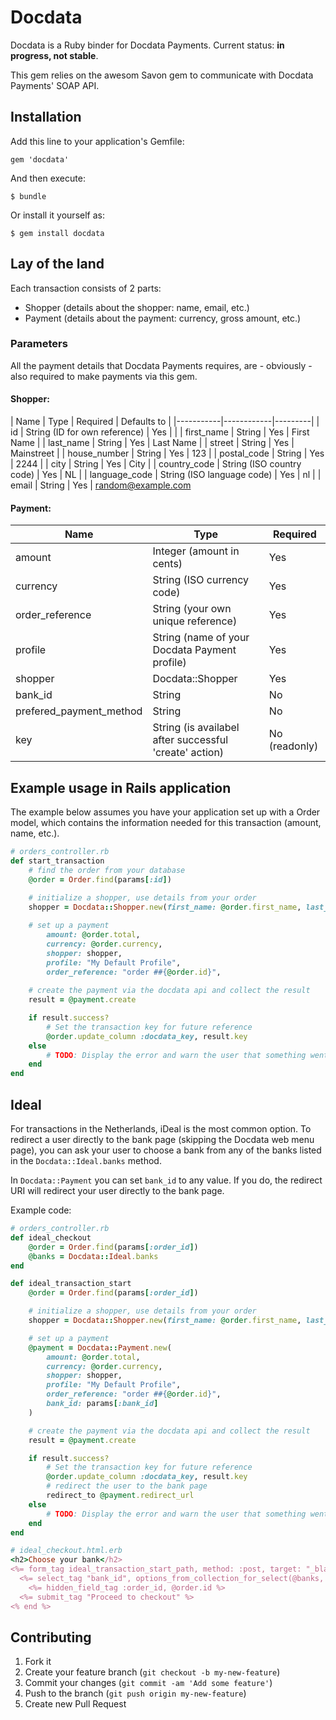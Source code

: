 # Docdata

Docdata is a Ruby binder for Docdata Payments. Current status: **in progress, not stable**. 

This gem relies on the awesom Savon gem to communicate with Docdata Payments' SOAP API.
## Installation

Add this line to your application's Gemfile:

    gem 'docdata'

And then execute:

    $ bundle

Or install it yourself as:

    $ gem install docdata

## Lay of the land

Each transaction consists of 2 parts:

- Shopper (details about the shopper: name, email, etc.)
- Payment (details about the payment: currency, gross amount, etc.) 

### Parameters
All the payment details that Docdata Payments requires, are - obviously - also required to make payments via this gem.

#### Shopper:
| Name | Type | Required | Defaults to |
|-----------|------------|---------|
| id | String (ID for own reference) | Yes | |
| first_name | String | Yes | First Name |
|	last_name | String | Yes | Last Name |
| street | String | Yes | Mainstreet |
| house_number | String | Yes | 123 |
| postal_code | String | Yes | 2244 |
| city | String | Yes | City |
| country_code | String (ISO country code) | Yes | NL |
| language_code | String (ISO language code) | Yes | nl |
| email | String | Yes | random@example.com

#### Payment:
| Name | Type | Required |
|-----------|------------|---------|
| amount | Integer (amount in cents) | Yes |
| currency | String (ISO currency code) | Yes |
| order_reference | String (your own unique reference) | Yes |
| profile | String (name of your Docdata Payment profile)| Yes |
| shopper | Docdata::Shopper | Yes |
| bank_id | String | No |
| prefered_payment_method | String | No |
| key | String (is availabel after successful 'create' action) | No (readonly)

## Example usage in Rails application
The example below assumes you have your application set up with a Order model, which contains the information needed for this transaction (amount, name, etc.).
```ruby
# orders_controller.rb
def start_transaction
	# find the order from your database
	@order = Order.find(params[:id])
	
	# initialize a shopper, use details from your order
	shopper = Docdata::Shopper.new(first_name: @order.first_name, last_name: @order.last_name)

	# set up a payment
		amount: @order.total, 
		currency: @order.currency, 
		shopper: shopper,
		profile: "My Default Profile",
		order_reference: "order ##{@order.id}",
	
	# create the payment via the docdata api and collect the result
	result = @payment.create

	if result.success?
		# Set the transaction key for future reference
		@order.update_column :docdata_key, result.key
	else
		# TODO: Display the error and warn the user that something went wrong.
	end
end
```

## Ideal

For transactions in the Netherlands, iDeal is the most common option. To redirect a user directly to the bank page (skipping the Docdata web menu page), you can ask your user to choose a bank from any of the banks listed in the `Docdata::Ideal.banks` method.

In `Docdata::Payment` you can set `bank_id` to any value. If you do, the redirect URI will redirect your user directly to the bank page.

Example code:
```ruby
# orders_controller.rb
def ideal_checkout
	@order = Order.find(params[:order_id])
	@banks = Docdata::Ideal.banks
end

def ideal_transaction_start
	@order = Order.find(params[:order_id])

	# initialize a shopper, use details from your order
	shopper = Docdata::Shopper.new(first_name: @order.first_name, last_name: @order.last_name)

	# set up a payment
	@payment = Docdata::Payment.new(
		amount: @order.total, 
		currency: @order.currency, 
		shopper: shopper,
		profile: "My Default Profile",
		order_reference: "order ##{@order.id}",
		bank_id: params[:bank_id]
	)

	# create the payment via the docdata api and collect the result
	result = @payment.create

	if result.success?
		# Set the transaction key for future reference
		@order.update_column :docdata_key, result.key
		# redirect the user to the bank page
		redirect_to @payment.redirect_url
	else
		# TODO: Display the error and warn the user that something went wrong.
	end
end

# ideal_checkout.html.erb
<h2>Choose your bank</h2>
<%= form_tag ideal_transaction_start_path, method: :post, target: "_blank" do %>
  <%= select_tag "bank_id", options_from_collection_for_select(@banks, "id", "name") %>
	<%= hidden_field_tag :order_id, @order.id %>
  <%= submit_tag "Proceed to checkout" %>
<% end %>

```

## Contributing

1. Fork it
2. Create your feature branch (`git checkout -b my-new-feature`)
3. Commit your changes (`git commit -am 'Add some feature'`)
4. Push to the branch (`git push origin my-new-feature`)
5. Create new Pull Request
